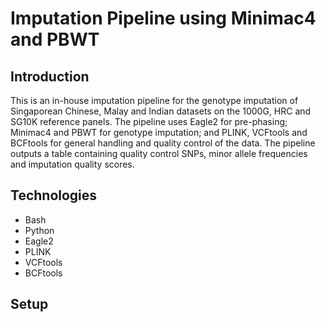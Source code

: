 # Imputation Pipeline using Minimac4 and PBWT

## Introduction

This is an in-house imputation pipeline for the genotype imputation of Singaporean Chinese, Malay and Indian datasets on the 1000G, HRC and SG10K reference panels. The pipeline uses Eagle2 for pre-phasing; Minimac4 and PBWT for genotype imputation; and  PLINK, VCFtools and BCFtools for general handling and quality control of the data. The pipeline outputs a table containing quality control SNPs, minor allele frequencies and imputation quality scores.

## Technologies
* Bash
* Python
* Eagle2
* PLINK
* VCFtools
* BCFtools

## Setup
